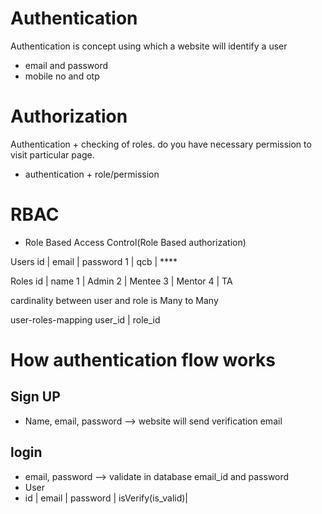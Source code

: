 # Authentication 
 Authentication is concept using which a website will identify a user
* email and password
* mobile no and otp
 
# Authorization 
 Authentication + checking of roles. do you have necessary permission to visit particular page.
 * authentication + role/permission

# RBAC
* Role Based Access Control(Role Based authorization)

Users
id | email | password
1  | qcb   | ****

Roles
id | name
1  | Admin
2  | Mentee
3  | Mentor
4  | TA

cardinality between user and role is Many to Many

user-roles-mapping
user_id | role_id

# How authentication flow works
## Sign UP
* Name, email, password --> website will send verification email
## login
*  email, password --> validate in database email_id and password
* User
* id | email | password | isVerify(is_valid)|